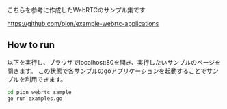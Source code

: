 こちらを参考に作成したWebRTCのサンプル集です

https://github.com/pion/example-webrtc-applications


## How to run

以下を実行し、ブラウザでlocalhost:80を開き、実行したいサンプルのページを開きます。
この状態で各サンプルのgoアプリケーションを起動することでサンプルを利用できます。

```bash
cd pion_webrtc_sample
go run examples.go
```

